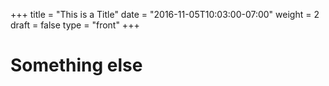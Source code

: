 +++
title = "This is a Title"
date = "2016-11-05T10:03:00-07:00"
weight = 2
draft = false
type = "front"
+++

# Something else

<script type="text/javascript" src="https://asciinema.org/a/92551.js" id="asciicast-92551" async></script>

